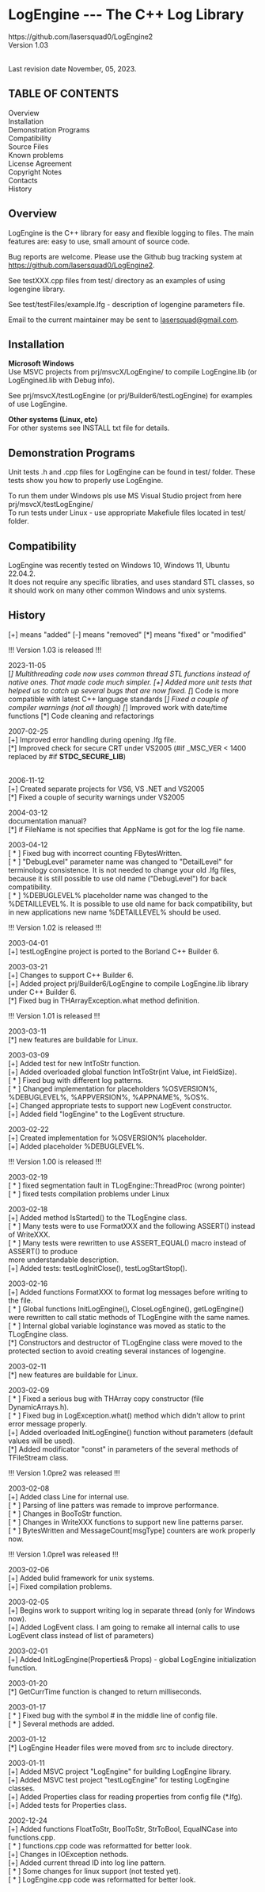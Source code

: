 <h1>LogEngine --- The C++ Log Library </h1>
https://github.com/lasersquad0/LogEngine2 <br>
Version 1.03 <br><br>


Last revision date November, 05, 2023.


TABLE OF CONTENTS
----------------
Overview <br>
Installation <br>
Demonstration Programs <br>
Compatibility <br>
Source Files <br>
Known problems <br>
License Agreement <br>
Copyright Notes <br>
Contacts <br>
History <br>

Overview
--------

LogEngine is the C++ library for easy and flexible logging to files.
The main features are: easy to use, small amount of source code.

Bug reports are welcome. Please use the Github bug tracking
system at https://github.com/lasersquad0/LogEngine2. 

See testXXX.cpp files from test/ directory as an examples of using 
logengine library.

See test/testFiles/example.lfg - description of logengine parameters 
file.

Email to the current maintainer may be sent to
lasersquad@gmail.com.

Installation
------------
**Microsoft Windows** <br>
Use MSVC projects from prj/msvcX/LogEngine/ to compile LogEngine.lib (or LogEngined.lib with Debug info).

See prj/msvcX/testLogEngine (or prj/Builder6/testLogEngine) for examples 
of use LogEngine.

**Other systems (Linux, etc)** <br>
For other systems see INSTALL txt file for details.

Demonstration Programs
----------------------
Unit tests .h and .cpp files for LogEngine can be found in test/ folder.
These tests show you how to properly use LogEngine.

To run them under Windows pls use MS Visual Studio project from here prj/msvcX/testLogEngine/ <br>
To run tests under Linux - use appropriate Makefiule files located in test/ folder.

Compatibility
-------------

LogEngine was recently tested on Windows 10, Windows 11, Ubuntu 22.04.2. <br>
It does not require any specific libraties, and uses standard STL classes, so it should work on many other common Windows and unix systems.

History
-------
[+] means "added"
[-] means "removed"
[*] means "fixed" or "modified"

!!! Version 1.03 is released !!! <br>

2023-11-05 <br>
[*] Multithreading code now uses common thread STL functions instead of native ones. That made code much simpler.
[+] Added more unit tests that helped us to catch up several bugs that are now fixed.
[*] Code is more compatible with latest C++ language standards
[*] Fixed a couple of compiler warnings (not all though)
[*] Improved work with date/time functions
[*] Code cleaning and refactorings

2007-02-25 <br>
[+] Improved error handling during opening .lfg file. <br>
[*] Improved check for secure CRT under VS2005 (#if _MSC_VER < 1400 replaced by #if __STDC_SECURE_LIB__)  <br> 
 <br>

2006-11-12  <br>
[+] Created separate projects for VS6, VS .NET and VS2005  <br>
[*] Fixed a couple of security warnings under VS2005  <br>


2004-03-12 <br>
documentation manual? <br>
[*] if FileName is not specifies that AppName is got for the log file name. <br>

2003-04-12 <br>
[ * ] Fixed bug with incorrect counting FBytesWritten. <br>
[ * ] "DebugLevel" parameter name was changed to "DetailLevel" for terminology 
    consistence. It is not needed to change your old .lfg files, because it is 
    still possible to use old name ("DebugLevel") for back compatibility. <br> 
[ * ] %DEBUGLEVEL% placeholder name was changed to the %DETAILLEVEL%. It is 
    possible to use old name for back compatibility, but in new applications 
    new name %DETAILLEVEL% should be used. <br>

!!! Version 1.02 is released !!! <br>

2003-04-01 <br>
[+] testLogEngine project is ported to the Borland C++ Builder 6. <br>

2003-03-21 <br>
[+] Changes to support C++ Builder 6. <br>
[+] Added project prj/Builder6/LogEngine to compile LogEngine.lib library
    under C++ Builder 6.  <br>
[*] Fixed bug in THArrayException.what method definition. <br>


!!! Version 1.01 is released !!! <br>

2003-03-11 <br>
[*] new features are buildable for Linux. <br>

2003-03-09 <br>
[+] Added test for new IntToStr function. <br>
[+] Added overloaded global function IntToStr(int Value, int FieldSize). <br>
[ * ] Fixed bug with different log patterns. <br>
[ * ] Changed implementation for placeholders %OSVERSION%, %DEBUGLEVEL%, %APPVERSION%,
    %APPNAME%, %OS%. <br>
[+] Changed appropriate tests to support new LogEvent constructor. <br>
[+] Added field "logEngine" to the LogEvent structure.  <br>


2003-02-22 <br>
[+] Created implementation for %OSVERSION% placeholder. <br>
[+] Added placeholder %DEBUGLEVEL%. <br>


!!! Version 1.00 is released !!! <br>

2003-02-19 <br>
[ * ] fixed segmentation fault in TLogEngine::ThreadProc (wrong pointer) <br>
[ * ] fixed tests compilation problems under Linux <br>

2003-02-18 <br>
[+] Added method IsStarted() to the TLogEngine class. <br>
[ * ] Many tests were to use FormatXXX and the following ASSERT() instead of WriteXXX. <br>
[ * ] Many tests were rewritten to use ASSERT_EQUAL() macro instead of ASSERT() to produce <br>
    more understandable description. <br>
[+] Added tests: testLogInitClose(), testLogStartStop(). <br>

2003-02-16 <br>
[+] Added functions FormatXXX to format log messages before writing to the file.  <br>
[ * ] Global functions InitLogEngine(), CloseLogEngine(), getLogEngine() were rewritten to 
    call static methods of TLogEngine with the same names.  <br>
[ * ] Internal global variable loginstance was moved as static to the 
    TLogEngine class. <br>
[*] Constructors and destructor of TLogEngine class were moved to the 
    protected section to avoid creating several instances of logengine. <br>

2003-02-11 <br>
[*] new features are buildable for Linux. <br>

2003-02-09 <br>
[ * ] Fixed a serious bug with THArray copy constructor (file DynamicArrays.h). <br>
[ * ] Fixed bug in LogException.what() method which didn't allow to print error message properly. <br>
[+] Added overloaded InitLogEngine() function without parameters (default values will be used). <br>
[*] Added modificator "const" in parameters of the several methods of TFileStream class. <br>

!!! Version 1.0pre2 was released !!! <br>

2003-02-08 <br>
[+] Added class Line for internal use. <br>
[ * ] Parsing of line patters was remade to improve performance. <br>
[ * ] Changes in BooToStr function. <br>
[ * ] Changes in WriteXXX functions to support new line patterns parser. <br>
[ * ] BytesWritten and MessageCount[msgType] counters are work properly now. <br>

!!! Version 1.0pre1 was released !!! <br>

2003-02-06 <br>
[+] Added bulid framework for unix systems. <br>
[+] Fixed compilation problems. <br>

2003-02-05 <br>
[+] Begins work to support writing log in separate thread (only for Windows now). <br>
[+] Added LogEvent class. I am going to remake all internal calls to use LogEvent class instead of
    list of parameters) <br>

2003-02-01 <br>
[+] Added InitLogEngine(Properties& Props) - global LogEngine initialization function. <br>

2003-01-20 <br>
[*] GetCurrTime function is changed to return milliseconds. <br>

2003-01-17 <br>
[ * ] Fixed bug with the symbol # in the middle line of config file. <br>
[ * ] Several methods are added. <br>

2003-01-12 <br>
[*] LogEngine Header files were moved from src to include directory. <br>

2003-01-11 <br>
[+] Added MSVC project "LogEngine" for building LogEngine library. <br>
[+] Added MSVC test project "testLogEngine" for testing LogEngine classes. <br>
[+] Added Properties class for reading properties from config file (*.lfg). <br>
[+] Added tests for Properties class. <br>

2002-12-24 <br>
[+] Added functions FloatToStr, BoolToStr, StrToBool, EqualNCase into functions.cpp. <br>
[ * ] functions.cpp code was reformatted for better look. <br>
[+] Changes in IOException nethods. <br>
[+] Added current thread ID into log line pattern. <br>
[ * ] Some changes for linux support (not tested yet). <br>
[ * ] LogEngine.cpp code was reformatted for better look. <br>




